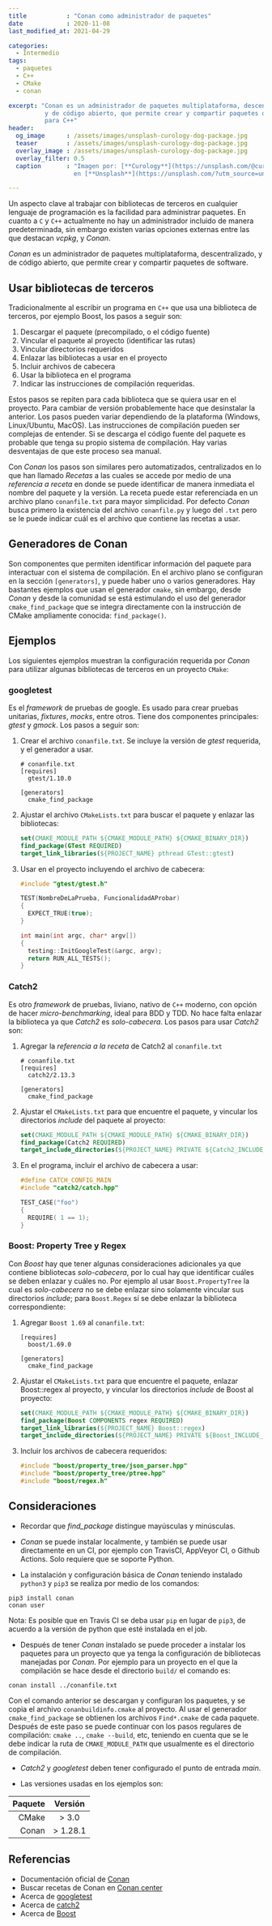 ```yaml
---
title           : "Conan como administrador de paquetes"
date            : 2020-11-08
last_modified_at: 2021-04-29

categories:
  - Intermedio
tags:
  - paquetes
  - C++
  - CMake
  - conan

excerpt: "Conan es un administrador de paquetes multiplataforma, descentralizado, 
          y de código abierto, que permite crear y compartir paquetes de software 
          para C++"
header:
  og_image      : /assets/images/unsplash-curology-dog-package.jpg
  teaser        : /assets/images/unsplash-curology-dog-package.jpg
  overlay_image : /assets/images/unsplash-curology-dog-package.jpg
  overlay_filter: 0.5
  caption       : "Imagen por: [**Curology**](https://unsplash.com/@curology?utm_source=unsplash) 
                  en [**Unsplash**](https://unsplash.com/?utm_source=unsplash)"

---
```


Un aspecto clave al trabajar con bibliotecas de terceros en cualquier lenguaje
de programación es la facilidad para administrar paquetes. En cuanto a `C`
y `C++` actualmente no hay un administrador incluido de manera predeterminada,
sin embargo existen varias opciones externas entre las que destacan
_vcpkg_, y _Conan_.

_Conan_ es un administrador de paquetes multiplataforma, descentralizado, y de
código abierto, que permite crear y compartir paquetes de software.

## Usar bibliotecas de terceros

Tradicionalmente al escribir un programa en `C++` que usa una biblioteca de
terceros, por ejemplo Boost, los pasos a seguir son:

1. Descargar el paquete (precompilado, o el código fuente)
2. Vincular el paquete al proyecto (identificar las rutas)
3. Vincular directorios requeridos
4. Enlazar las bibliotecas a usar en el proyecto
5. Incluir archivos de cabecera
6. Usar la biblioteca en el programa
7. Indicar las instrucciones de compilación requeridas.

Estos pasos se repiten para cada biblioteca que se quiera usar en el proyecto.
Para cambiar de versión probablemente hace que desinstalar la anterior. Los
pasos pueden variar dependiendo de la plataforma (Windows, Linux/Ubuntu, MacOS).
Las instrucciones de compilación pueden ser complejas de entender. Si se 
descarga el código fuente del paquete es probable que tenga su propio sistema
de compilación. Hay varias desventajas de que este proceso sea manual.

Con _Conan_ los pasos son similares pero automatizados, centralizados en lo que
han llamado *Recetas* a las cuales se accede por medio de una *referencia a
receta* en donde se puede identificar de manera inmediata el nombre del paquete
y la versión. La receta puede estar referenciada en un archivo
plano `conanfile.txt` para mayor simplicidad. Por defecto _Conan_ busca primero
la existencia del archivo `conanfile.py` y luego del `.txt` pero se le puede
indicar cuál es el archivo que contiene las recetas a usar.

## Generadores de Conan

Son componentes que permiten identificar información del paquete para 
interactuar con el sistema de compilación. En el archivo plano se configuran
en la sección `[generators]`, y puede haber uno o varios generadores. 
Hay bastantes ejemplos que usan el generador `cmake`, sin embargo, desde _Conan_
y desde la comunidad se está estimulando el uso del generador 
`cmake_find_package` que se integra directamente con la instrucción de CMake 
ampliamente conocida: `find_package()`.


## Ejemplos

Los siguientes ejemplos muestran la configuración requerida por _Conan_
para utilizar algunas bibliotecas de terceros en un proyecto `CMake`:

### googletest

Es el _framework_ de pruebas de google. Es usado para crear pruebas unitarias, 
_fixtures_, _mocks_, entre otros. Tiene dos componentes principales: _gtest_ y 
_gmock_. Los pasos a seguir son:

1. Crear el archivo `conanfile.txt`. Se incluye la versión de _gtest_ requerida,
   y el generador a usar.  

    ```text
    # conanfile.txt
    [requires]
      gtest/1.10.0
    
    [generators]
      cmake_find_package
    ```

2. Ajustar el archivo `CMakeLists.txt` para buscar el paquete y enlazar las
   bibliotecas:

     ```cmake
    set(CMAKE_MODULE_PATH ${CMAKE_MODULE_PATH} ${CMAKE_BINARY_DIR})
    find_package(GTest REQUIRED)
    target_link_libraries(${PROJECT_NAME} pthread GTest::gtest)
     ```

3. Usar en el proyecto incluyendo el archivo de cabecera:  

    ```c++
    #include "gtest/gtest.h"
    
    TEST(NombreDeLaPrueba, FuncionalidadAProbar)
    {
      EXPECT_TRUE(true);
    }
    
    int main(int argc, char* argv[])
    {
      testing::InitGoogleTest(&argc, argv);
      return RUN_ALL_TESTS();
    }
    ```

### Catch2

Es otro _framework_ de pruebas, liviano, nativo de `C++` moderno, con opción de
hacer _micro-benchmarking_, ideal para BDD y TDD. No hace falta enlazar la
biblioteca ya que _Catch2_ es _solo-cabecera_. Los pasos para usar _Catch2_ son:

1. Agregar la *referencia a la receta* de Catch2 al `conanfile.txt`
    
    ```text
    # conanfile.txt
    [requires]
      catch2/2.13.3
    
    [generators]
      cmake_find_package
    ```

2. Ajustar el `CMakeLists.txt` para que encuentre el paquete, y vincular los
   directorios _include_ del paquete al proyecto:
    
    ```cmake
    set(CMAKE_MODULE_PATH ${CMAKE_MODULE_PATH} ${CMAKE_BINARY_DIR})
    find_package(Catch2 REQUIRED)
    target_include_directories(${PROJECT_NAME} PRIVATE ${Catch2_INCLUDE_DIRS})
    ```

3. En el programa, incluir el archivo de cabecera a usar:  

    ```c++
    #define CATCH_CONFIG_MAIN
    #include "catch2/catch.hpp"
    
    TEST_CASE("foo")
    {
      REQUIRE( 1 == 1);
    }
    ```

### Boost: Property Tree y Regex

Con _Boost_ hay que tener algunas consideraciones adicionales ya que contiene
bibliotecas _solo-cabecera_, por lo cual hay que identificar cuáles se deben
enlazar y cuáles no. Por ejemplo al usar `Boost.PropertyTree` la cual es
_solo-cabecera_ no se debe enlazar sino solamente vincular sus directorios
_include_; para `Boost.Regex` sí se debe enlazar la biblioteca correspondiente:

1. Agregar `Boost 1.69` al `conanfile.txt`:

    ```text
    [requires]
      boost/1.69.0
    
    [generators]
      cmake_find_package
    ```

2. Ajustar el `CMakeLists.txt` para que encuentre el paquete, enlazar
   Boost::regex al proyecto, y vincular los directorios _include_ de Boost
   al proyecto:

    ```cmake
    set(CMAKE_MODULE_PATH ${CMAKE_MODULE_PATH} ${CMAKE_BINARY_DIR})
    find_package(Boost COMPONENTS regex REQUIRED)
    target_link_libraries(${PROJECT_NAME} Boost::regex)
    target_include_directories(${PROJECT_NAME} PRIVATE ${Boost_INCLUDE_DIRS})
    ```

3. Incluir los archivos de cabecera requeridos:

    ```c++
    #include "boost/property_tree/json_parser.hpp"
    #include "boost/property_tree/ptree.hpp"
    #include "boost/regex.h"
    ``` 

## Consideraciones

* Recordar que _find_package_ distingue mayúsculas y minúsculas.
  
* _Conan_ se puede instalar localmente, y también se puede usar directamente en
  un CI, por ejemplo con TravisCI, AppVeyor CI, o Github Actions. Solo requiere
  que se soporte Python.

* La instalación y configuración básica de _Conan_ teniendo instalado
  `python3` y `pip3` se realiza por medio de los comandos:

```shell
pip3 install conan 
conan user
```

  Nota: Es posible que en Travis CI se deba usar `pip` en lugar de `pip3`, de
  acuerdo a la versión de python que esté instalada en el job.

* Después de tener _Conan_ instalado se puede proceder a instalar los paquetes
  para un proyecto que ya tenga la configuración de bibliotecas manejadas por
  _Conan_. Por ejemplo para un proyecto en el que la compilación se hace desde
  el directorio `build/` el comando es:

```shell
conan install ../conanfile.txt
```

Con el comando anterior se descargan y configuran los paquetes, y se copia el
archivo `conanbuildinfo.cmake` al proyecto. Al usar el generador
`cmake_find_package` se obtienen los archivos `Find*.cmake` de cada paquete.
Después de este paso se puede continuar con los pasos regulares de
compilación: `cmake ..`, `cmake --build`, etc, teniendo en cuenta que se le debe
indicar la ruta de `CMAKE_MODULE_PATH` que usualmente es el directorio de
compilación.

* _Catch2_ y _googletest_ deben tener configurado el punto de entrada _main_.

* Las versiones usadas en los ejemplos son:

|Paquete | Versión |
|---:|:---:|
| CMake | \> 3.0     |
| Conan | \> 1.28.1  |


## Referencias

- Documentación oficial de [Conan](https://docs.conan.io/en/latest/)
- Buscar recetas de Conan en [Conan center](https://conan.io/center/)
- Acerca de [googletest](https://github.com/google/googletest)
- Acerca de [catch2](https://github.com/catchorg/Catch2)
- Acerca de [Boost](https://www.boost.org/doc/libs/)
